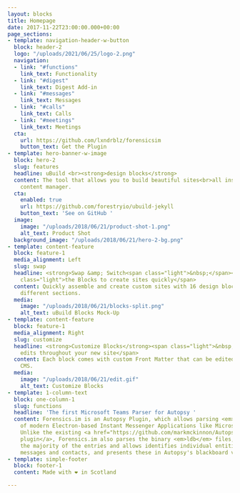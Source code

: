 ```yaml
---
layout: blocks
title: Homepage
date: 2017-11-22T23:00:00.000+00:00
page_sections:
- template: navigation-header-w-button
  block: header-2
  logo: "/uploads/2021/06/25/logo-2.png"
  navigation:
  - link: "#functions"
    link_text: Functionality
  - link: "#digest"
    link_text: Digest Add-in
  - link: "#messages"
    link_text: Messages
  - link: "#calls"
    link_text: Calls
  - link: "#meetings"
    link_text: Meetings
  cta:
    url: https://github.com/lxndrblz/forensicsim
    button_text: Get the Plugin
- template: hero-banner-w-image
  block: hero-2
  slug: features
  headline: uBuild <br><strong>design blocks</strong>
  content: The tool that allows you to build beautiful sites<br>all inside Forestry's
    content manager.
  cta:
    enabled: true
    url: https://github.com/forestryio/ubuild-jekyll
    button_text: 'See on GitHub '
  image:
    image: "/uploads/2018/06/21/product-shot-1.png"
    alt_text: Product Shot
  background_image: "/uploads/2018/06/21/hero-2-bg.png"
- template: content-feature
  block: feature-1
  media_alignment: Left
  slug: swap
  headline: <strong>Swap &amp; Switch<span class="light">&nbsp;</span></strong><span
    class="light">the Blocks to create sites quickly</span>
  content: Quickly assemble and create custom sites with 16 design blocks for seven
    different sections.
  media:
    image: "/uploads/2018/06/21/blocks-split.png"
    alt_text: uBuild Blocks Mock-Up
- template: content-feature
  block: feature-1
  media_alignment: Right
  slug: customize
  headline: <strong>Customize Blocks</strong><span class="light">&nbsp;to make quick
    edits throughout your new site</span>
  content: Each block comes with custom Front Matter that can be edited in Forestry
    CMS.
  media:
    image: "/uploads/2018/06/21/edit.gif"
    alt_text: Customize Blocks
- template: 1-column-text
  block: one-column-1
  slug: functions
  headline: 'The first Microsoft Teams Parser for Autopsy '
  content: Forensics.im is an Autopsy Plugin, which allows parsing <em>levelDB</em>
    of modern Electron-based Instant Messenger Applications like Microsoft Teams.
    Unlike the existing <a href="https://github.com/markmckinnon/Autopsy-Plugins/tree/master/Leveldb">levelDB
    plugin</a>, Forensics.im also parses the binary <em>ldb</em> files, which contain
    the majority of the entries and allows identifies individual entities, such as
    messages and contacts, and presents these in Autopsy's blackboard view.
- template: simple-footer
  block: footer-1
  content: Made with ❤︎ in Scotland

---
```

